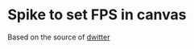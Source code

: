 # Spike to set FPS in canvas

Based on the source of [dwitter](https://github.com/lionleaf/dwitter)
